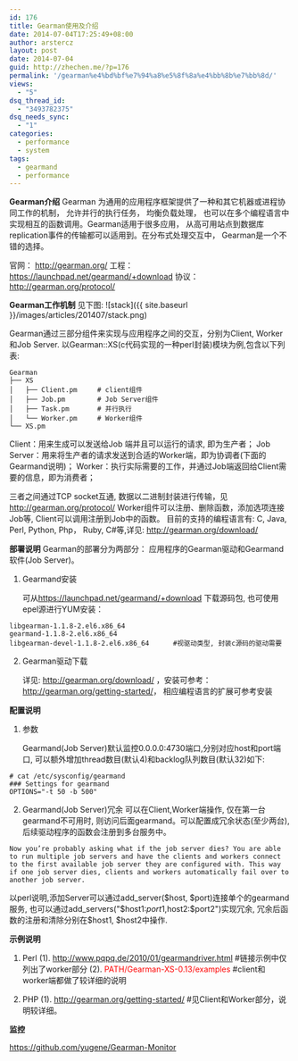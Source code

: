 ```yaml
---
id: 176
title: Gearman使用及介绍
date: 2014-07-04T17:25:49+08:00
author: arstercz
layout: post
date: 2014-07-04
guid: http://zhechen.me/?p=176
permalink: '/gearman%e4%bd%bf%e7%94%a8%e5%8f%8a%e4%bb%8b%e7%bb%8d/'
views:
  - "5"
dsq_thread_id:
  - "3493782375"
dsq_needs_sync:
  - "1"
categories:
  - performance
  - system
tags:
  - gearmand
  - performance
---
```

<strong>Gearman介绍</strong>
   Gearman 为通用的应用程序框架提供了一种和其它机器或进程协同工作的机制， 允许并行的执行任务， 均衡负载处理， 也可以在多个编程语言中实现相互的函数调用。Gearman适用于很多应用， 从高可用站点到数据库replication事件的传输都可以适用到。在分布式处理交互中， Gearman是一个不错的选择。

   官网： <a href="http://gearman.org/">http://gearman.org/</a>
   工程： <a href="https://launchpad.net/gearmand/+download">https://launchpad.net/gearmand/+download</a>
   协议： <a href="http://gearman.org/protocol/">http://gearman.org/protocol/</a>

<strong>Gearman工作机制</strong>
见下图:
![stack]({{ site.baseurl }}/images/articles/201407/stack.png)

   Gearman通过三部分组件来实现与应用程序之间的交互，分别为Client, Worker和Job Server.
以Gearman::XS(c代码实现的一种perl封装)模块为例,包含以下列表:
```
Gearman
├── XS
│   ├── Client.pm     # client组件
│   ├── Job.pm        # Job Server组件
│   ├── Task.pm       # 并行执行
│   └── Worker.pm     # Worker组件
└── XS.pm
```

   Client：用来生成可以发送给Job 端并且可以运行的请求, 即为生产者；
   Job Server：用来将生产者的请求发送到合适的Worker端，即为协调者(下面的Gearmand说明)；
   Worker：执行实际需要的工作，并通过Job端返回给Client需要的信息，即为消费者；

   三者之间通过TCP socket互通, 数据以二进制封装进行传输，见 <a href="http://gearman.org/protocol/">http://gearman.org/protocol/</a>
Worker组件可以注册、删除函数，添加选项连接Job等, Client可以调用注册到Job中的函数。
目前的支持的编程语言有: C, Java, Perl, Python, Php， Ruby, C#等,详见: <a href="http://gearman.org/download/">http://gearman.org/download/</a>

<strong>部署说明</strong>
   Gearman的部署分为两部分： 应用程序的Gearman驱动和Gearmand软件(Job Server)。

1. Gearmand安装

   可从<a href="https://launchpad.net/gearmand/+download">https://launchpad.net/gearmand/+download</a> 下载源码包, 也可使用epel源进行YUM安装：
```
libgearman-1.1.8-2.el6.x86_64
gearmand-1.1.8-2.el6.x86_64
libgearman-devel-1.1.8-2.el6.x86_64      #视驱动类型, 封装c源码的驱动需要
```

2. Gearman驱动下载

   详见: <a href="http://gearman.org/download/">http://gearman.org/download/</a> ，安装可参考：<a href="http://gearman.org/getting-started/">http://gearman.org/getting-started/</a>， 相应编程语言的扩展可参考安装

<strong>配置说明</strong>
1. 参数

   Gearmand(Job Server)默认监控0.0.0.0:4730端口,分别对应host和port端口, 可以额外增加thread数目(默认4)和backlog队列数目(默认32)如下:
```
# cat /etc/sysconfig/gearmand 
### Settings for gearmand
OPTIONS="-t 50 -b 500"
```

2. Gearmand(Job Server)冗余
   可以在Client,Worker端操作, 仅在第一台gearmand不可用时, 则访问后面gearmand。可以配置成冗余状态(至少两台), 后续驱动程序的函数会注册到多台服务中。
```
Now you’re probably asking what if the job server dies? You are able to run multiple job servers and have the clients and workers connect to the first available job server they are configured with. This way if one job server dies, clients and workers automatically fail over to another job server. 
```
   以perl说明,添加Server可以通过add_server($host, $port)连接单个的gearmand服务, 也可以通过add_servers("$host1:$port1,$host2:$port2")实现冗余, 冗余后函数的注册和清除分别在$host1, $host2中操作.

<strong>示例说明</strong>

1. Perl
   (1). <a href="http://www.pqpq.de/2010/01/gearmandriver.html">http://www.pqpq.de/2010/01/gearmandriver.html</a>  #链接示例中仅列出了worker部分
   (2). <font color="red">PATH/Gearman-XS-0.13/examples</font>  #client和worker端都做了较详细的说明

2. PHP
   (1). <a href="http://gearman.org/getting-started/">http://gearman.org/getting-started/</a>  #见Client和Worker部分，说明较详细。

<strong> 监控</strong>

   <a href="https://github.com/yugene/Gearman-Monitor">https://github.com/yugene/Gearman-Monitor</a>
